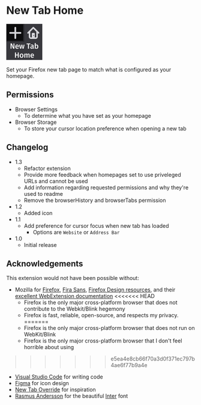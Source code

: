 # New Tab Home
![icon](img/icon@2x.png)

Set your Firefox new tab page to match what is configured as your homepage.

## Permissions

- Browser Settings
  - To determine what you have set as your homepage
- Browser Storage
  - To store your cursor location preference when opening a new tab

## Changelog
- 1.3
  - Refactor extension
  - Provide more feedback when homepages set to use priveleged URLs and cannot be used
  - Add information regarding requested permissions and why they're used to readme
  - Remove the browserHistory and browserTabs permission
- 1.2
  - Added icon
- 1.1
  - Add preference for cursor focus when new tab has loaded
    - Options are `Website` or `Address Bar`
- 1.0
  - Initial release

## Acknowledgements
This extension would not have been possible without:
* Mozilla for [Firefox](https://www.mozilla.org/firefox/), [Fira Sans](https://mozilla.github.io/Fira/), [Firefox Design resources](https://design.firefox.com/photon/), and their [excellent WebExtension documentation](https://developer.mozilla.org/en-US/docs/Mozilla/Add-ons/WebExtensions)
<<<<<<< HEAD
  * Firefox is the only major cross-platform browser that does not contribute to the Webkit/Blink hegemony
  * Firefox is fast, reliable, open-source, and respects my privacy.
=======
  * Firefox is the only major cross-platform browser that does not run on WebKit/Blink
  * Firefox is the only major cross-platform browser that I don't feel horrible about using
>>>>>>> e5ea4e8cb66f70a3d0f371ec797b4ae6f77b9a4e
* [Visual Studio Code](https://code.visualstudio.com/) for writing code
* [Figma](https://www.figma.com/) for icon design
* [New Tab Override](https://addons.mozilla.org/en-US/firefox/addon/new-tab-override/) for inspiration
* [Rasmus Andersson](https://tiwtter.com/rsms) for the beautiful [Inter](https://rsms.me/inter/) font
